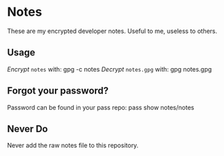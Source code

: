 # Notes
These are my encrypted developer notes. Useful to me, useless to others.

## Usage
*Encrypt* `notes` with: gpg -c notes
*Decrypt* `notes.gpg` with: gpg notes.gpg

## Forgot your password?
Password can be found in your pass repo: pass show notes/notes

## Never Do
Never add the raw notes file to this repository. 
